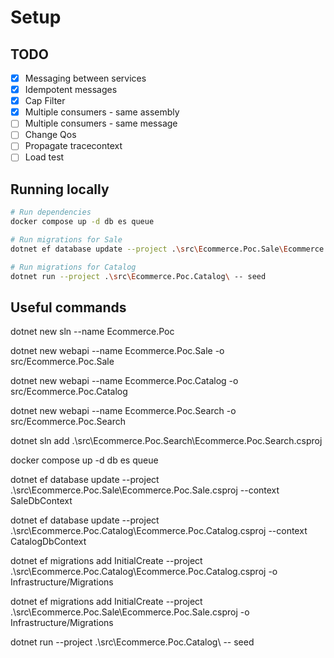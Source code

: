 # Setup

## TODO

- [x] Messaging between services
- [x] Idempotent messages
- [x] Cap Filter
- [x] Multiple consumers - same assembly
- [ ] Multiple consumers - same message
- [ ] Change Qos
- [ ] Propagate tracecontext
- [ ] Load test

## Running locally

```bash
# Run dependencies
docker compose up -d db es queue

# Run migrations for Sale
dotnet ef database update --project .\src\Ecommerce.Poc.Sale\Ecommerce.Poc.Sale.csproj --context SaleDbContext

# Run migrations for Catalog
dotnet run --project .\src\Ecommerce.Poc.Catalog\ -- seed
```


## Useful commands
dotnet new sln --name Ecommerce.Poc 

dotnet new webapi --name Ecommerce.Poc.Sale -o src/Ecommerce.Poc.Sale

dotnet new webapi --name Ecommerce.Poc.Catalog -o src/Ecommerce.Poc.Catalog

dotnet new webapi --name Ecommerce.Poc.Search -o src/Ecommerce.Poc.Search

dotnet sln add .\src\Ecommerce.Poc.Search\Ecommerce.Poc.Search.csproj

docker compose up -d db es queue

dotnet ef database update --project .\src\Ecommerce.Poc.Sale\Ecommerce.Poc.Sale.csproj --context SaleDbContext

dotnet ef database update --project .\src\Ecommerce.Poc.Catalog\Ecommerce.Poc.Catalog.csproj --context CatalogDbContext

dotnet ef migrations add InitialCreate --project .\src\Ecommerce.Poc.Catalog\Ecommerce.Poc.Catalog.csproj -o Infrastructure/Migrations

dotnet ef migrations add InitialCreate --project .\src\Ecommerce.Poc.Sale\Ecommerce.Poc.Sale.csproj -o Infrastructure/Migrations

dotnet run --project .\src\Ecommerce.Poc.Catalog\ -- seed